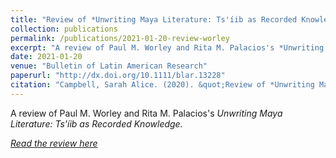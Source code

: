 ```yaml
---
title: "Review of *Unwriting Maya Literature: Ts'íib as Recorded Knowledge* by Paul M. Worley and Rita M. Palacios"
collection: publications
permalink: /publications/2021-01-20-review-worley
excerpt: "A review of Paul M. Worley and Rita M. Palacios's *Unwriting Maya Literature: Ts'íib as Recorded Knowledge.*"
date: 2021-01-20
venue: "Bulletin of Latin American Research"
paperurl: "http://dx.doi.org/10.1111/blar.13228"
citation: "Campbell, Sarah Alice. (2020). &quot;Review of *Unwriting Maya Literature: Ts'íib as Recorded Knowledge.* by Paul M. Worley and Rita M. Palacios&quot; <i>Bulletin of Latin American Research</i>. http://dx.doi.org/10.1111/blar.13228."
---
```

A review of Paul M. Worley and Rita M. Palacios's <i>Unwriting Maya Literature: Ts'íib as Recorded Knowledge<i>.

[Read the review here](http://sarahfocam.github.io/files/reviewofworley21.pdf)


